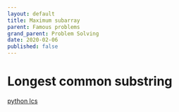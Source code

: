 ```yaml
---
layout: default
title: Maximum subarray
parent: Famous problems
grand_parent: Problem Solving
date: 2020-02-06
published: false
---
```


# Longest common substring

[python lcs](https://www.bogotobogo.com/python/python_longest_common_substring_lcs_algorithm_generalized_suffix_tree.php)